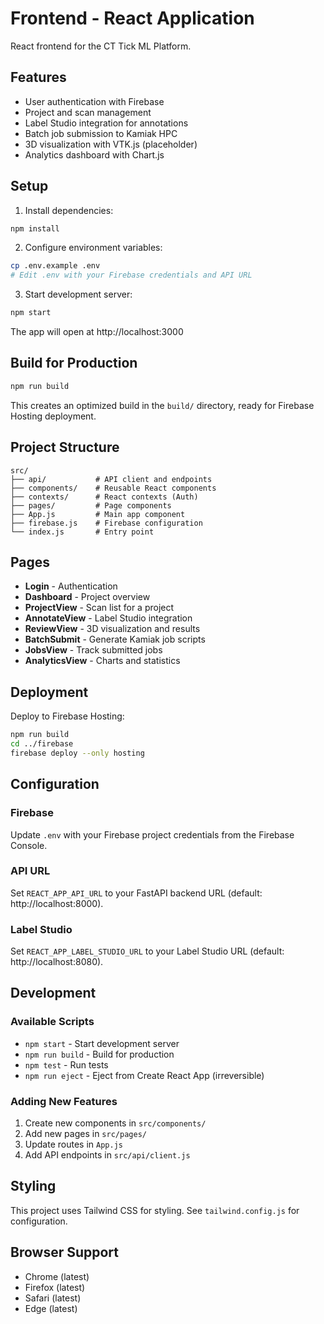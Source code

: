 # Frontend - React Application

React frontend for the CT Tick ML Platform.

## Features

- User authentication with Firebase
- Project and scan management
- Label Studio integration for annotations
- Batch job submission to Kamiak HPC
- 3D visualization with VTK.js (placeholder)
- Analytics dashboard with Chart.js

## Setup

1. Install dependencies:
```bash
npm install
```

2. Configure environment variables:
```bash
cp .env.example .env
# Edit .env with your Firebase credentials and API URL
```

3. Start development server:
```bash
npm start
```

The app will open at http://localhost:3000

## Build for Production

```bash
npm run build
```

This creates an optimized build in the `build/` directory, ready for Firebase Hosting deployment.

## Project Structure

```
src/
├── api/           # API client and endpoints
├── components/    # Reusable React components
├── contexts/      # React contexts (Auth)
├── pages/         # Page components
├── App.js         # Main app component
├── firebase.js    # Firebase configuration
└── index.js       # Entry point
```

## Pages

- **Login** - Authentication
- **Dashboard** - Project overview
- **ProjectView** - Scan list for a project
- **AnnotateView** - Label Studio integration
- **ReviewView** - 3D visualization and results
- **BatchSubmit** - Generate Kamiak job scripts
- **JobsView** - Track submitted jobs
- **AnalyticsView** - Charts and statistics

## Deployment

Deploy to Firebase Hosting:

```bash
npm run build
cd ../firebase
firebase deploy --only hosting
```

## Configuration

### Firebase
Update `.env` with your Firebase project credentials from the Firebase Console.

### API URL
Set `REACT_APP_API_URL` to your FastAPI backend URL (default: http://localhost:8000).

### Label Studio
Set `REACT_APP_LABEL_STUDIO_URL` to your Label Studio URL (default: http://localhost:8080).

## Development

### Available Scripts

- `npm start` - Start development server
- `npm run build` - Build for production
- `npm test` - Run tests
- `npm run eject` - Eject from Create React App (irreversible)

### Adding New Features

1. Create new components in `src/components/`
2. Add new pages in `src/pages/`
3. Update routes in `App.js`
4. Add API endpoints in `src/api/client.js`

## Styling

This project uses Tailwind CSS for styling. See `tailwind.config.js` for configuration.

## Browser Support

- Chrome (latest)
- Firefox (latest)
- Safari (latest)
- Edge (latest)

